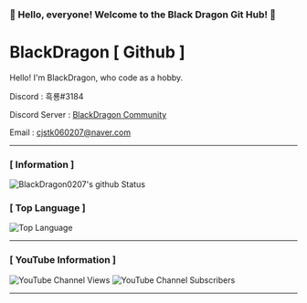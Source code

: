 ### 🎉 Hello, everyone! Welcome to the Black Dragon Git Hub! 🎉

# BlackDragon [ Github ]
Hello! I'm BlackDragon, who code as a hobby.

Discord : 흑룡#3184

Discord Server : [BlackDragon Community](https://discord.gg/XCpAAYY)

Email : [cjstk060207@naver.com](mailto:norhu1130@naver.com)

---

### [ Information ]
![BlackDragon0207's github Status](https://github-readme-stats.vercel.app/api?username=BlackDragon0207&show_icons=true&theme=tokyonight)
### [ Top Language ]
![Top Language](https://github-readme-stats.vercel.app/api/top-langs/?username=BlackDragon0207&theme=tokyonight)<br/>

---

### [ YouTube Information ]
![YouTube Channel Views](https://img.shields.io/youtube/channel/views/UCLlgK7SH1J-VQdWWPu3uaog?style=social)
![YouTube Channel Subscribers](https://img.shields.io/youtube/channel/subscribers/UCLlgK7SH1J-VQdWWPu3uaog?style=social)
 
---

